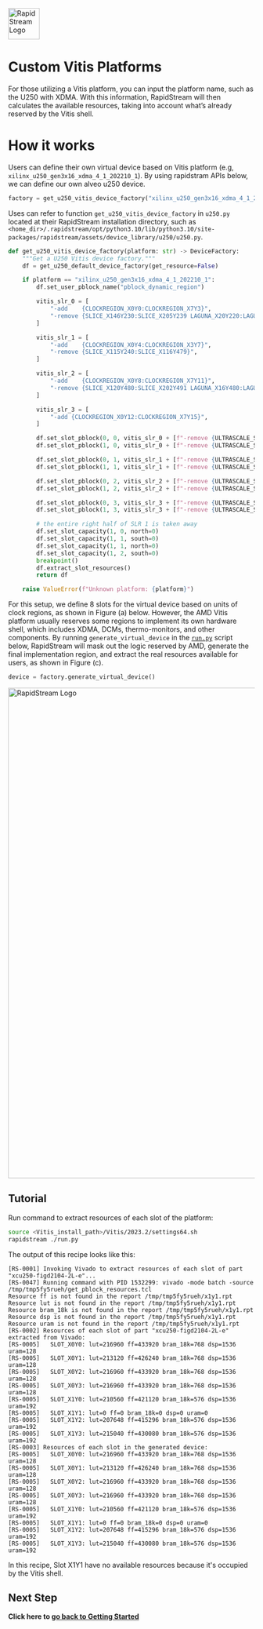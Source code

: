 <!--
Copyright (c) 2024 RapidStream Design Automation, Inc. and contributors.  All rights reserved.
The contributor(s) of this file has/have agreed to the RapidStream Contributor License Agreement.
-->

<img src="https://imagedelivery.net/AU8IzMTGgpVmEBfwPILIgw/1b565657-df33-41f9-f29e-0d539743e700/128" width="64px" alt="RapidStream Logo" />

# Custom Vitis Platforms


For those utilizing a Vitis platform, you can input the platform name, such as the U250 with XDMA.  With this information, RapidStream will then calculates the available resources, taking into account what’s already reserved by the Vitis shell.

# How it works

Users can define their own virtual device based on Vitis platform (e.g, `xilinx_u250_gen3x16_xdma_4_1_202210_1`). By using rapidstram APIs below, we can define our own alveo u250 device.

```python
factory = get_u250_vitis_device_factory("xilinx_u250_gen3x16_xdma_4_1_202210_1")
```

Uses can refer to function `get_u250_vitis_device_factory` in `u250.py` located at
their RapidStream installation directory, such as
`<home_dir>/.rapidstream/opt/python3.10/lib/python3.10/site-packages/rapidstream/assets/device_library/u250/u250.py`.

```python
def get_u250_vitis_device_factory(platform: str) -> DeviceFactory:
    """Get a U250 Vitis device factory."""
    df = get_u250_default_device_factory(get_resource=False)

    if platform == "xilinx_u250_gen3x16_xdma_4_1_202210_1":
        df.set_user_pblock_name("pblock_dynamic_region")

        vitis_slr_0 = [
            "-add    {CLOCKREGION_X0Y0:CLOCKREGION_X7Y3}",
            "-remove {SLICE_X146Y230:SLICE_X205Y239 LAGUNA_X20Y220:LAGUNA_X27Y239}",
        ]

        vitis_slr_1 = [
            "-add    {CLOCKREGION_X0Y4:CLOCKREGION_X3Y7}",
            "-remove {SLICE_X115Y240:SLICE_X116Y479}",
        ]

        vitis_slr_2 = [
            "-add    {CLOCKREGION_X0Y8:CLOCKREGION_X7Y11}",
            "-remove {SLICE_X120Y480:SLICE_X202Y491 LAGUNA_X16Y480:LAGUNA_X27Y503}",
        ]

        vitis_slr_3 = [
            "-add {CLOCKREGION_X0Y12:CLOCKREGION_X7Y15}",
        ]

        df.set_slot_pblock(0, 0, vitis_slr_0 + [f"-remove {ULTRASCALE_SLOT_X1Y0}"])
        df.set_slot_pblock(1, 0, vitis_slr_0 + [f"-remove {ULTRASCALE_SLOT_X0Y0}"])

        df.set_slot_pblock(0, 1, vitis_slr_1 + [f"-remove {ULTRASCALE_SLOT_X1Y1}"])
        df.set_slot_pblock(1, 1, vitis_slr_1 + [f"-remove {ULTRASCALE_SLOT_X0Y1}"])

        df.set_slot_pblock(0, 2, vitis_slr_2 + [f"-remove {ULTRASCALE_SLOT_X1Y2}"])
        df.set_slot_pblock(1, 2, vitis_slr_2 + [f"-remove {ULTRASCALE_SLOT_X0Y2}"])

        df.set_slot_pblock(0, 3, vitis_slr_3 + [f"-remove {ULTRASCALE_SLOT_X1Y3}"])
        df.set_slot_pblock(1, 3, vitis_slr_3 + [f"-remove {ULTRASCALE_SLOT_X0Y3}"])

        # the entire right half of SLR 1 is taken away
        df.set_slot_capacity(1, 0, north=0)
        df.set_slot_capacity(1, 1, south=0)
        df.set_slot_capacity(1, 1, north=0)
        df.set_slot_capacity(1, 2, south=0)
        breakpoint()
        df.extract_slot_resources()
        return df

    raise ValueError(f"Unknown platform: {platform}")
```

For this setup, we define 8 slots for the virtual device based on units of clock regions, as shown in Figure (a) below. However, the AMD Vitis platform usually reserves some regions to implement its own hardware shell, which includes XDMA, DCMs, thermo-monitors, and other components. By running `generate_virtual_device` in the [`run.py`](run.py) script below, RapidStream will mask out the logic reserved by AMD, generate the final implementation region, and extract the real resources available for users, as shown in Figure (c).

```python
device = factory.generate_virtual_device()
```

<img src="../img/au250_virtual_device.png" width="1000px" alt="RapidStream Logo" />

## Tutorial
Run command to extract resources of each slot of the platform:

```bash
source <Vitis_install_path>/Vitis/2023.2/settings64.sh
rapidstream ./run.py
```

The output of this recipe looks like this:

```
[RS-0001] Invoking Vivado to extract resources of each slot of part "xcu250-figd2104-2L-e"...
[RS-0047] Running command with PID 1532299: vivado -mode batch -source /tmp/tmp5fy5rueh/get_pblock_resources.tcl
Resource ff is not found in the report /tmp/tmp5fy5rueh/x1y1.rpt
Resource lut is not found in the report /tmp/tmp5fy5rueh/x1y1.rpt
Resource bram_18k is not found in the report /tmp/tmp5fy5rueh/x1y1.rpt
Resource dsp is not found in the report /tmp/tmp5fy5rueh/x1y1.rpt
Resource uram is not found in the report /tmp/tmp5fy5rueh/x1y1.rpt
[RS-0002] Resources of each slot of part "xcu250-figd2104-2L-e" extracted from Vivado:
[RS-0005]   SLOT_X0Y0: lut=216960 ff=433920 bram_18k=768 dsp=1536 uram=128
[RS-0005]   SLOT_X0Y1: lut=213120 ff=426240 bram_18k=768 dsp=1536 uram=128
[RS-0005]   SLOT_X0Y2: lut=216960 ff=433920 bram_18k=768 dsp=1536 uram=128
[RS-0005]   SLOT_X0Y3: lut=216960 ff=433920 bram_18k=768 dsp=1536 uram=128
[RS-0005]   SLOT_X1Y0: lut=210560 ff=421120 bram_18k=576 dsp=1536 uram=192
[RS-0005]   SLOT_X1Y1: lut=0 ff=0 bram_18k=0 dsp=0 uram=0
[RS-0005]   SLOT_X1Y2: lut=207648 ff=415296 bram_18k=576 dsp=1536 uram=192
[RS-0005]   SLOT_X1Y3: lut=215040 ff=430080 bram_18k=576 dsp=1536 uram=192
[RS-0003] Resources of each slot in the generated device:
[RS-0005]   SLOT_X0Y0: lut=216960 ff=433920 bram_18k=768 dsp=1536 uram=128
[RS-0005]   SLOT_X0Y1: lut=213120 ff=426240 bram_18k=768 dsp=1536 uram=128
[RS-0005]   SLOT_X0Y2: lut=216960 ff=433920 bram_18k=768 dsp=1536 uram=128
[RS-0005]   SLOT_X0Y3: lut=216960 ff=433920 bram_18k=768 dsp=1536 uram=128
[RS-0005]   SLOT_X1Y0: lut=210560 ff=421120 bram_18k=576 dsp=1536 uram=192
[RS-0005]   SLOT_X1Y1: lut=0 ff=0 bram_18k=0 dsp=0 uram=0
[RS-0005]   SLOT_X1Y2: lut=207648 ff=415296 bram_18k=576 dsp=1536 uram=192
[RS-0005]   SLOT_X1Y3: lut=215040 ff=430080 bram_18k=576 dsp=1536 uram=192
```


In this recipe, Slot X1Y1 have no available resources because it's occupied by the Vitis shell.


Next Step
---------
  **Click here to [go back to Getting Started](../README.md)**
